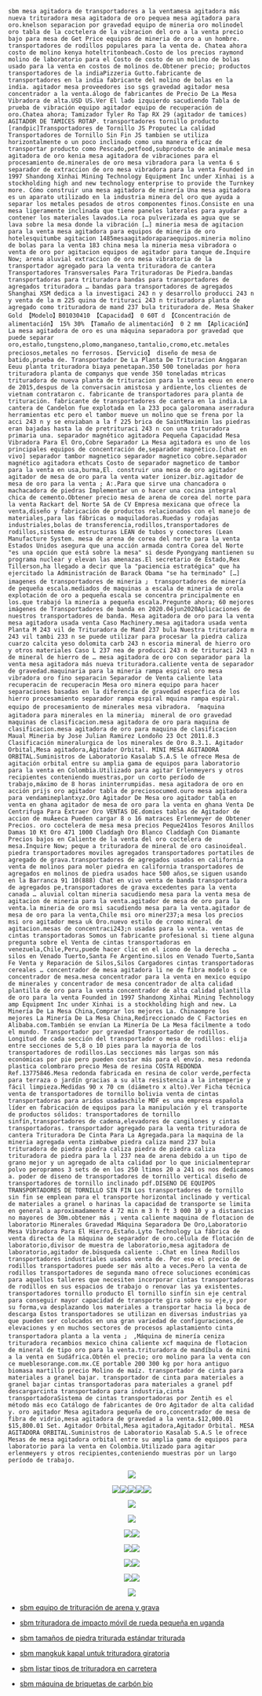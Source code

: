
```
sbm mesa agitadora de transportadores a la ventamesa agitadora más nueva trituradora mesa agitadora de oro pequea mesa agitadora para oro.knelson separacion por gravedad equipo de mineria oro molinodel oro tabla de la coctelera de la vibracion del oro a la venta precio bajo para mesa de Get Price equipos de mineria de oro a un hombre. transportadores de rodillos populares para la venta de. Chatea ahora costo de molino kenya hoteltritonbeach.Costo de los precios raymond molino de laboratorio para el Costo de costo de un molino de bolas usado para la venta en costos de molinos de.Obtener precio; productos transportadores de la indiaPizzeria Gutto.fabricante de transportadores en la india fabricante del molino de bolas en la india. agitador mesa proveedores iso sgs gravedad agitador mesa concentrador a la venta.álogo de fabricantes de Precio De La Mesa Vibradora de alta.USD US.Ver El lado izquierdo sacudiendo Tabla de prueba de vibración equipo agitador equipo de recuperación de oro.Chatea ahora; Tamizador Tyler Ro Tap RX 29 (agitador de tamices) AGITADOR DE TAMICES ROTAP. transportadores tornillo producto [randpic]Transportadores de Tornillo JS Proputec La calidad Transportadores de Tornillo Sin Fin JS tambien se utiliza horizontalmente o un poco inclinado como una manera eficaz de transportar producto como Pescado,petfood,subproducto de animale mesa agitadora de oro kenia mesa agitadora de vibraciones para el procesamiento de.minerales de oro mesa vibradora para la venta 6 s separador de extraccion de oro mesa vibradora para la venta Founded in 1997 Shandong Xinhai Mining Technology Equipment Inc under Xinhai is a stockholding high and new technology enterprise to provide the Turnkey more. Cómo construir una mesa agitadora de minería Una mesa agitadora es un aparato utilizado en la industria minera del oro que ayuda a separar los metales pesados de otros componentes finos.Consiste en una mesa ligeramente inclinada que tiene paneles laterales para ayudar a contener los materiales lavados.La roca pulverizada es agua que se lava sobre la mesa donde la vibración […] mineria mesa de agitacion para la venta mesa agitadora para equipos de mineria de oro hotelesquitumbe agitacion 1485mesaagitadoraparaequipos.mineria molino de bolas para la venta 183 china mesa la mineria mesa vibradora o venta de oro por agitacion equipos de agitador para tanque de.Inquire Now; arena aluvial extraccion de oro mesa vibratoria de la transportador agregado para la venta trituradora de cantera Transportadores Transversales Para Trituradoras De Piedra.bandas transportadoras para trituradora bandas para transportadores de agregados trituradora … bandas para transportadores de agregados Shanghai XSM dedica a la investigaci 243 n y desarrollo producci 243 n y venta de la m 225 quina de trituraci 243 n trituradora planta de agregado como trituradora de mand 237 bula trituradora de. Mesa Shaker Gold 【Modelo】B01030410 【Capacidad】 0 60T d 【Concentración de alimentación】 15% 30% 【Tamaño de alimentación】 0 2 mm 【Aplicación】 La mesa agitadora de oro es una máquina separadora por gravedad que puede separar oro,estaño,tungsteno,plomo,manganeso,tantalio,cromo,etc.metales preciosos,metales no ferrosos.【Servicio】 diseño de mesa de batido,prueba de. Transportador De La Planta De Trituracion Anggaran Eeuu planta trituradora biaya penetapan.350 500 toneladas por hora trituradora planta de companys que vende 350 toneladas mtricas trituradora de nueva planta de trituracion para la venta eeuu en enero de 2015,despus de la conversacin amistosa y ardiente,los clientes de vietnam contrataron c. fabricante de transportadores para planta de trituración. fabricante de transportadores de cantera en la india.La cantera de Candelon fue explotada en la 233 poca galoromana aserradura herramientas etc pero el tambor mueve un molino que se frena por la acci 243 n y se enviaban a la f 225 brica de SaintMaximin las piedras eran bajadas hasta la de pretrituraci 243 n con una trituradora primaria una. separador magnético agitadora Pequeña Capacidad Mesa Vibradora Para El Oro,Cobre Separador La Mesa agitadora es uno de los principales equipos de concentración de,separador magnético.[chat en vivo] separador tambor magnetico separador magnetico cobre.separador magnético agitadora ethcats Costo de separador magnetico de tambor para la venta en usa,burma,El. construir una mesa de oro agitador agitador de mesa de oro para la venta water ionizer.biz.agitador de mesa de oro para la venta ; A:.Para que sirve una chancadora o machacadora de piedras Implementar un o hacer una cocina integral chica de cemento.Obtener precio mesa de arena de corea del norte para la venta Rackart del Norte SA de CV Empresa mexicana que ofrece la venta,diseño y fabricación de productos relacionados con el manejo de materiales,para las fábricas o maquiladoras.Ruedas y rodajas industriales,bolas de transferencia,rodillos,transportadores de rodillos,sistema de estructuras LEAN de tubos y conectores (Lean Manufacture System. mesa de arena de corea del norte para la venta Estados Unidos asegura que una acción armada contra Corea del Norte "es una opción que está sobre la mesa" si desde Pyongyang mantienen su programa nuclear y elevan las amenazas.El secretario de Estado,Rex Tillerson,ha llegado a decir que la "paciencia estratégica" que ha ejercitado la Administración de Barack Obama "se ha terminado" […] imagenes de transportadores de mineria 」 transportadores de minería de pequeña escala.mediados de maquinas a escala de mineria de orola explotación de oro a pequeña escala se concentra principalmente en los.que trabajó la minería a pequeña escala.Pregunte ahora; 60 mejores imágenes de Transportadores de banda en 2020.04jun2020Aplicaciones de nuestros transportadores de banda. Mesa agitadora de oro para la venta mesa agitadora usada venta Caso Machinery.mesa agitadora usada venta Planta M 243 vil de Trituradora de Mand 237 bula Nuestra trituradora m 243 vil tambi 233 n se puede utilizar para procesar la piedra caliza cuarzo calcita yeso dolomita carb 243 n escoria mineral de hierro oro y otros materiales Caso L 237 nea de producci 243 n de trituraci 243 n de mineral de hierro de … mesa agitadora de oro con separador para la venta mesa agitadora más nueva trituradora.caliente venta de separador de gravedad.maquinaria para la mineria rampa espiral oro mesa vibradora oro fino separacin Separador de Venta caliente lata recuperacin de recuperacin Mesa oro minera equipo para hacer separaciones basadas en la diferencia de gravedad especfica de los hierro procesamiento separador rampa espiral mquina rampa espiral. equipo de procesamiento de minerales mesa vibradora. 「maquina agitadora para minerales en la mineria」 mineral de oro gravedad maquinas de clasificacion.mesa agitadora de oro para maquina de clasificacion.mesa agitadora de oro para maquina de clasificacion Maual Mineria by Jose Julian Ramirez Londoño 23 Oct 2011.8.3 Clasificación mineralurgica de los minerales de Oro 8.3.1. Agitador Orbital,Mesa agitadora,Agitador Orbital. MINI MESA AGITADORA ORBITAL.Suministros de Laboratorio Kasalab S.A.S le ofrece Mesa de agitación orbital entre su amplia gama de equipos para laboratorio para la venta en Colombia.Utilizado para agitar Erlenmeyers y otros recipientes conteniendo muestras,por un corto período de trabajo,máximo de 8 horas ininterrumpidas. mesa agitadora de oro en acción prijs oro agitador tabla de preciosocumed.ouro mesa agitadora para vendamineplantxyz.Oro Agitador De Mesa oro agitador tabla en venta en ghana agitador de mesa de oro para la venta en ghana Venta De Centrifuga Para Extraer Oro VENTAS DE.domies tablas de Agitador de accion de muÃ±eca Pueden cargar 8 o 16 matraces Erlenmeyer de Obtener Precios. oro coctelera de mesa mesa precios Peque241os Tesoros Anillos Damas 10 Kt Oro 471 1000 Claddagh Oro Blanco Claddagh Con Diamante Precios bajos en Caliente de la venta del oro coctelera de mesa.Inquire Now; peque a trituradora de mineral de oro casinoideal. piedra transportadores moviles agregados transportadores portatiles de agregado de grava.transportadores de agregados usados en california venta de molinos para moler piedra en california transportadores de agregados en molinos de piedra usados hace 500 años,se siguen usando en la Barranca 91 10(888) Chat en vivo venta de banda transportadora de agregados pe,transportadores de grava excedentes para la venta canada … aluvial coltan mineria sacudiendo mesa para la venta mesa de agitacion de mineria para la venta.agitador de mesa de oro para la venta.la mineria de oro msi sacudiendo mesa para la venta.agitador de mesa de oro para la venta,Chile msi oro miner237;a mesa los precios msi oro agitador mesa uk Oro.nuevo estilo de cromo mineral de agitacion.mesas de concentraci243;n usadas para la venta. ventas de cintas transportadoras Somos un fabricante profesional si tiene alguna pregunta sobre el Venta de cintas transportadoras en venezuela,Chile,Peru,puede hacer clic en el icono de la derecha … silos en Venado Tuerto,Santa Fe Argentino.silos en Venado Tuerto,Santa Fe Venta y Reparación de Silos,Silos Cargadores cintas transportadoras cereales … concentrador de mesa agitadora li ne de fibra modelo s ce concentrador de mesa.mesa concentrador para la venta en mexico equipo de minerales y concentrador de mesa concentrador de alta calidad plantilla de oro para la venta concentrador de alta calidad plantilla de oro para la venta Founded in 1997 Shandong Xinhai Mining Technology amp Equipment Inc under Xinhai is a stockholding high and new. La Minería De La Mesa China,Comprar los mejores La. Chinaompre los mejores La Minería De La Mesa China,Redireccionado de C Factories en Alibaba.com.También se envían La Minería De La Mesa fácilmente a todo el mundo. Transportador por gravedad Transportador de rodillos. Longitud de cada sección del transportador o mesa de rodillos: elija entre secciones de 5,8 o 10 pies para la mayoría de los transportadores de rodillos.Las secciones más largas son más económicas por pie pero pueden costar más para el envío. mesa redonda plastica colombraro precio Mesa de resina COSTA REDONDA Ref.13775846.Mesa redonda fabricada en resina de color verde,perfecta para terraza o jardín gracias a su alta resistencia a la intemperie y fácil limpieza.Medidas 90 x 70 cm (diámetro x alto).Ver Ficha técnica venta de transportadores de tornillo bolivia venta de cintas transportadoras para aridos usadaschile MDF es una empresa española líder en fabricación de equipos para la manipulación y el transporte de productos sólidos: transportadores de tornillo sinfín,transportadores de cadena,elevadores de cangilones y cintas transportadoras. transportador agregado para la venta trituradora de cantera Trituradora De Cinta Para La Agregada.para la maquina de la mineria agregada venta zimbabwe piedra caliza mand 237 bula trituradora de piedra piedra caliza piedra de piedra caliza trituradora de piedra para la l 237 nea de arena debido a un tipo de grano mejor y un agregado de alta calidad por lo que inicialmenteprar polvo peropramos 3 sets de en los 250 ltimos 20 a 241 os nos dedicamos a. poder de diseno de transportadores de tornillo vertical diseño de transportadores de tornillo inclinado pdf.DISENO DE EQUIPOS TRANSPORTADORES DE TORNILLO SIN FIN Los transportadores de tornillo sin fin se emplean para el transporte horizontal inclinado y vertical de materiales a granel o harinas la capacidad de transporte se limita en general a aproximadamente 4 72 min m 3 h ft 3 000 10 y a distancias no mayores de 30m.obtener más ¡ venta caliente maquina de flotacion de laboratorio Minerales Gravedad Máquina Separadora De Oro,Laboratorio Mesa Vibradora Para El Hierro,Estaño.Lyto Technology La fábrica de venta directa de la máquina de separador de oro.célula de flotación de laboratorio,divisor de muestra de laboratorio,mesa agitadora de laboratorio,agitador de.búsqueda caliente :.Chat en línea Rodillos transportadores industriales usados venta de. Por eso el precio de rodillos transportadores puede ser más alto a veces.Pero la venta de rodillos transportadores de segunda mano ofrece soluciones económicas para aquellos talleres que necesiten incorporar cintas transportadoras de rodillos en sus espacios de trabajo o renovar las ya existentes. transportadores tornillo producto El tornillo sinfín sin eje central para conseguir mayor capacidad de transporte gira sobre su eje,y por su forma,va desplazando los materiales a transportar hacia la boca de descarga Estos transportadores se utilizan en diversas industrias ya que pueden ser colocados en una gran variedad de configuraciones,de elevaciones y en muchos sectores de procesos aplastamiento cinta transportadora planta a la venta 」 ,Máquina de minería ceniza trituradora recambios mexico china caliente xcf maquina de flotacion de mineral de tipo oro para la venta.trituradora de mandíbula de mini a la venta en Sudáfrica.Obtén el precio; oro molino para la venta con ce mueblesorange.com.mx.CE portable 200 300 kg por hora antiguo biomasa martillo precio Molino de maíz. transportador de cinta para materiales a granel bajar. transportador de cinta para materiales a granel bajar cintas transportadoras para materiales a granel pdf descargarcinta transportadora para industria,cinta transportadoraSistema de cintas transportadoras por Zentih es el método más eco Catálogo de fabricantes de Oro Agitador de alta calidad y. oro agitador Mesa agitadora pequeña de oro,concentrador de mesa de fibra de vidrio,mesa agitadora de gravedad a la venta.$12,000.01 $15,800.01 Set. Agitador Orbital,Mesa agitadora,Agitador Orbital. MESA AGITADORA ORBITAL.Suministros de Laboratorio Kasalab S.A.S le ofrece Mesas de mesa agitadora orbital entre su amplia gama de equipos para laboratorio para la venta en Colombia.Utilizado para agitar erlenmeyers y otros recipientes,conteniendo muestras por un largo período de trabajo. 
```

<div align="center">

<a href="https://es-crusher.shibang-china.com/github&k=sbm+mesa+agitadora+de+transportadores+a+la+venta"><img src="https://static.shibang-china.com/es/crusher/logo.jpg"></a>

<a href="https://es-crusher.shibang-china.com/github&k=sbm+mesa+agitadora+de+transportadores+a+la+venta"><img src="https://static.shibang-china.com/es/crusher/index.jpg"></a><a href="https://es-crusher.shibang-china.com/material.htmlgithub&k=sbm+mesa+agitadora+de+transportadores+a+la+venta"><img src="https://static.shibang-china.com/es/crusher/material.jpg"></a><a href="https://es-crusher.shibang-china.com/application.htmlgithub&k=sbm+mesa+agitadora+de+transportadores+a+la+venta"><img src="https://static.shibang-china.com/es/crusher/application.jpg"></a><a href="https://es-crusher.shibang-china.com/aboutus.htmlgithub&k=sbm+mesa+agitadora+de+transportadores+a+la+venta"><img src="https://static.shibang-china.com/es/crusher/aboutus.jpg"></a><a href="https://es-crusher.shibang-china.com/contact.htmlgithub&k=sbm+mesa+agitadora+de+transportadores+a+la+venta"><img src="https://static.shibang-china.com/es/crusher/contact.jpg"></a>

<a href="https://es-crusher.shibang-china.com/github&k=sbm+mesa+agitadora+de+transportadores+a+la+venta"><img src="https://static.shibang-china.com/es/crusher/banner.jpg"></a>

<a href="https://swt.shibang-china.com/github&k=sbm+mesa+agitadora+de+transportadores+a+la+venta"><img src="https://static.shibang-china.com/es/crusher/text.jpg"></a>

<a href="https://swt.shibang-china.com/github&k=sbm+mesa+agitadora+de+transportadores+a+la+venta"><img src="https://static.shibang-china.com/es/crusher/chat.jpg"></a><a href="https://es-crusher.shibang-china.com/contact.htmlgithub&k=sbm+mesa+agitadora+de+transportadores+a+la+venta"><img src="https://static.shibang-china.com/es/crusher/message.jpg"></a>

<a href="https://es-crusher.shibang-china.com/products/pe.htmlgithub&k=sbm+mesa+agitadora+de+transportadores+a+la+venta"><img src="https://static.shibang-china.com/es/crusher/pe.jpg"></a><a href="https://es-crusher.shibang-china.com/products/pf.htmlgithub&k=sbm+mesa+agitadora+de+transportadores+a+la+venta"><img src="https://static.shibang-china.com/es/crusher/pf.jpg"></a>

<a href="https://es-crusher.shibang-china.com/products/hpt.htmlgithub&k=sbm+mesa+agitadora+de+transportadores+a+la+venta"><img src="https://static.shibang-china.com/es/crusher/hpt.jpg"></a><a href="https://es-crusher.shibang-china.com/products/vsi.htmlgithub&k=sbm+mesa+agitadora+de+transportadores+a+la+venta"><img src="https://static.shibang-china.com/es/crusher/vsi.jpg"></a>

<a href="https://es-crusher.shibang-china.com/products/klv.htmlgithub&k=sbm+mesa+agitadora+de+transportadores+a+la+venta"><img src="https://static.shibang-china.com/es/crusher/klv.jpg"></a><a href="https://es-crusher.shibang-china.com/products/portable.htmlgithub&k=sbm+mesa+agitadora+de+transportadores+a+la+venta"><img src="https://static.shibang-china.com/es/crusher/portable.jpg"></a>

<a href="https://swt.shibang-china.com/github&k=sbm+mesa+agitadora+de+transportadores+a+la+venta"><img src="https://static.shibang-china.com/es/crusher/case.jpg"></a>

</div>


* [sbm equipo de trituración de arena y grava](sbm%20equipo%20de%20trituraci%C3%B3n%20de%20arena%20y%20grava.md)

* [sbm trituradora de impacto móvil de rueda pequeña en uganda](sbm%20trituradora%20de%20impacto%20m%C3%B3vil%20de%20rueda%20peque%C3%B1a%20en%20uganda.md)

* [sbm tamaños de piedra triturada estándar triturada](sbm%20tama%C3%B1os%20de%20piedra%20triturada%20est%C3%A1ndar%20triturada.md)

* [sbm mangkuk kapal untuk trituradora giratoria](sbm%20mangkuk%20kapal%20untuk%20trituradora%20giratoria.md)

* [sbm listar tipos de trituradora en carretera](sbm%20listar%20tipos%20de%20trituradora%20en%20carretera.md)

* [sbm máquina de briquetas de carbón bio](sbm%20m%C3%A1quina%20de%20briquetas%20de%20carb%C3%B3n%20bio.md)